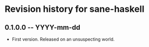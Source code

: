 # Revision history for sane-haskell

## 0.1.0.0 -- YYYY-mm-dd

* First version. Released on an unsuspecting world.
